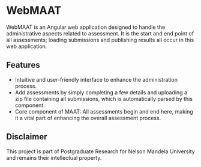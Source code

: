 # WebMAAT
WebMAAT is an Angular web application designed to handle the administrative aspects related to assessment. It is the start and end point of all assessments; loading submissions and publishing results all occur in this web application.

## Features
  * Intuitive and user-friendly interface to enhance the administration process.
  * Add assessments by simply completing a few details and uploading a zip file containing all submissions, which is automatically parsed by this component.
  * Core component of MAAT: All assessments begin and end here, making it a vital part of enhancing the overall assessment process.

## Disclaimer
This project is part of Postgraduate Research for Nelson Mandela University and remains their intellectual property.
